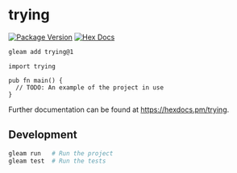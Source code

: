 # trying

[![Package Version](https://img.shields.io/hexpm/v/trying)](https://hex.pm/packages/trying)
[![Hex Docs](https://img.shields.io/badge/hex-docs-ffaff3)](https://hexdocs.pm/trying/)

```sh
gleam add trying@1
```
```gleam
import trying

pub fn main() {
  // TODO: An example of the project in use
}
```

Further documentation can be found at <https://hexdocs.pm/trying>.

## Development

```sh
gleam run   # Run the project
gleam test  # Run the tests
```
